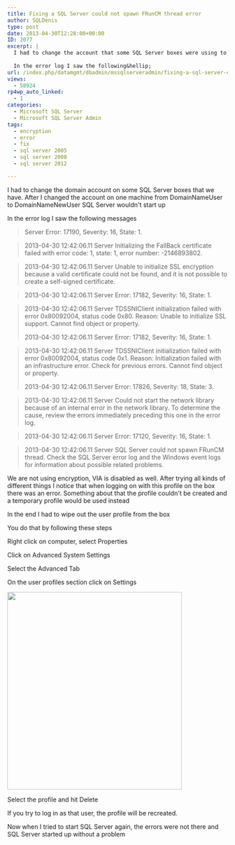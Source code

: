 ```yaml
---
title: Fixing a SQL Server could not spawn FRunCM thread error
author: SQLDenis
type: post
date: 2013-04-30T12:28:00+00:00
ID: 2077
excerpt: |
  I had to change the account that some SQL Server boxes were using to run the SQL Server services. After I changed the account on one machine from DomainNameUser to DomainNameNewUser SQL Server wouldn't start up
  
  In the error log I saw the following&hellip;
url: /index.php/datamgmt/dbadmin/mssqlserveradmin/fixing-a-sql-server-could/
views:
  - 58924
rp4wp_auto_linked:
  - 1
categories:
  - Microsoft SQL Server
  - Microsoft SQL Server Admin
tags:
  - encryption
  - error
  - fix
  - sql server 2005
  - sql server 2008
  - sql server 2012

---
```

I had to change the domain account on some SQL Server boxes that we have. After I changed the account on one machine from DomainNameUser to DomainNameNewUser SQL Server wouldn't start up

In the error log I saw the following messages

> Server Error: 17190, Severity: 16, State: 1.
  
> 2013-04-30 12:42:06.11 Server Initializing the FallBack certificate failed with error code: 1, state: 1, error number: -2146893802.
  
> 2013-04-30 12:42:06.11 Server Unable to initialize SSL encryption because a valid certificate could not be found, and it is not possible to create a self-signed certificate.
  
> 2013-04-30 12:42:06.11 Server Error: 17182, Severity: 16, State: 1.
  
> 2013-04-30 12:42:06.11 Server TDSSNIClient initialization failed with error 0x80092004, status code 0x80. Reason: Unable to initialize SSL support. Cannot find object or property.
> 
> 2013-04-30 12:42:06.11 Server Error: 17182, Severity: 16, State: 1.
  
> 2013-04-30 12:42:06.11 Server TDSSNIClient initialization failed with error 0x80092004, status code 0x1. Reason: Initialization failed with an infrastructure error. Check for previous errors. Cannot find object or property.
> 
> 2013-04-30 12:42:06.11 Server Error: 17826, Severity: 18, State: 3.
  
> 2013-04-30 12:42:06.11 Server Could not start the network library because of an internal error in the network library. To determine the cause, review the errors immediately preceding this one in the error log.
  
> 2013-04-30 12:42:06.11 Server Error: 17120, Severity: 16, State: 1.
  
> 2013-04-30 12:42:06.11 Server SQL Server could not spawn FRunCM thread. Check the SQL Server error log and the Windows event logs for information about possible related problems.

We are not using encryption, VIA is disabled as well. After trying all kinds of different things I notice that when logging on with this profile on the box there was an error. Something about that the profile couldn't be created and a temporary profile would be used instead

In the end I had to wipe out the user profile from the box

You do that by following these steps

Right click on computer, select Properties
  
Click on Advanced System Settings
  
Select the Advanced Tab
  
On the user profiles section click on Settings

<div class="image_block">
  <a href="https://lessthandot.z19.web.core.windows.net/wp-content/uploads/blogs/DataMgmt/Denis/SQL2013/UserProfile.PNG?mtime=1367323923"><img alt="" src="https://lessthandot.z19.web.core.windows.net/wp-content/uploads/blogs/DataMgmt/Denis/SQL2013/UserProfile.PNG?mtime=1367323923" width="399" height="451" /></a>
</div>

Select the profile and hit Delete

If you try to log in as that user, the profile will be recreated.

Now when I tried to start SQL Server again, the errors were not there and SQL Server started up without a problem